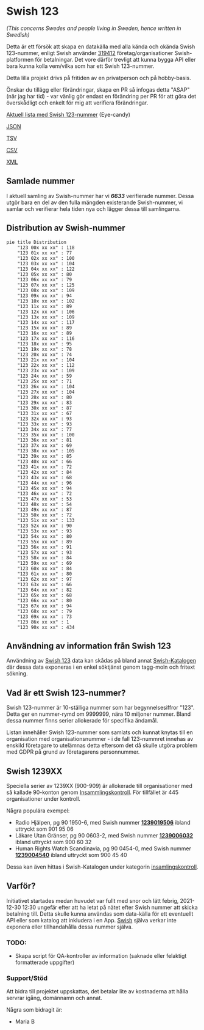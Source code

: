 # Swish 123

*(This concerns Swedes and people living in Sweden, hence written in Swedish)*

Detta är ett försök att skapa en datakälla med alla kända och okända Swish 123-nummer, enligt Swish använder [319412](https://www.swish.nu/about-swish#Swish_in_numbers) företag/organisationer Swish-platformen för betalningar. Det vore därför trevligt att kunna bygga API eller bara kunna kolla vem/vilka som har ett Swish 123-nummer.

Detta lilla projekt drivs på fritiden av en privatperson och på hobby-basis.

Önskar du tillägg eller förändringar, skapa en PR så infogas detta "ASAP" (när jag har tid) - var vänlig gör endast en förändring per PR för att göra det överskådligt och enkelt för mig att verifiera förändringar.



[Aktuell lista med Swish 123-nummer](https://github.com/cisene/swish-123/blob/master/swish-123.md) (Eye-candy)

[JSON](https://github.com/cisene/swish-123/blob/master/json/swish-123-datasource.json)

[TSV](https://github.com/cisene/swish-123/blob/master/text/swish-123-datasource.tsv)

[CSV](https://github.com/cisene/swish-123/blob/master/text/swish-123-datasource.csv)

[XML](https://github.com/cisene/swish-123/blob/master/xml-data/swish-123-datasource.xml)



## Samlade nummer

I aktuell samling av Swish-nummer har vi ***6633*** verifierade nummer. Dessa utgör bara en del av den fulla mängden existerande Swish-nummer, vi samlar och verifierar hela tiden nya och lägger dessa till samlingarna.

## Distribution av Swish-nummer

```mermaid
pie title Distribution
    "123 00x xx xx" : 118
    "123 01x xx xx" : 77
    "123 02x xx xx" : 100
    "123 03x xx xx" : 104
    "123 04x xx xx" : 122
    "123 05x xx xx" : 80
    "123 06x xx xx" : 79
    "123 07x xx xx" : 125
    "123 08x xx xx" : 109
    "123 09x xx xx" : 94
    "123 10x xx xx" : 102
    "123 11x xx xx" : 89
    "123 12x xx xx" : 106
    "123 13x xx xx" : 109
    "123 14x xx xx" : 117
    "123 15x xx xx" : 89
    "123 16x xx xx" : 89
    "123 17x xx xx" : 116
    "123 18x xx xx" : 95
    "123 19x xx xx" : 78
    "123 20x xx xx" : 74
    "123 21x xx xx" : 104
    "123 22x xx xx" : 112
    "123 23x xx xx" : 109
    "123 24x xx xx" : 59
    "123 25x xx xx" : 71
    "123 26x xx xx" : 104
    "123 27x xx xx" : 104
    "123 28x xx xx" : 80
    "123 29x xx xx" : 83
    "123 30x xx xx" : 87
    "123 31x xx xx" : 67
    "123 32x xx xx" : 93
    "123 33x xx xx" : 93
    "123 34x xx xx" : 77
    "123 35x xx xx" : 100
    "123 36x xx xx" : 81
    "123 37x xx xx" : 69
    "123 38x xx xx" : 105
    "123 39x xx xx" : 85
    "123 40x xx xx" : 66
    "123 41x xx xx" : 72
    "123 42x xx xx" : 84
    "123 43x xx xx" : 68
    "123 44x xx xx" : 96
    "123 45x xx xx" : 94
    "123 46x xx xx" : 72
    "123 47x xx xx" : 53
    "123 48x xx xx" : 54
    "123 49x xx xx" : 87
    "123 50x xx xx" : 72
    "123 51x xx xx" : 133
    "123 52x xx xx" : 90
    "123 53x xx xx" : 93
    "123 54x xx xx" : 80
    "123 55x xx xx" : 89
    "123 56x xx xx" : 91
    "123 57x xx xx" : 93
    "123 58x xx xx" : 84
    "123 59x xx xx" : 69
    "123 60x xx xx" : 84
    "123 61x xx xx" : 80
    "123 62x xx xx" : 97
    "123 63x xx xx" : 66
    "123 64x xx xx" : 82
    "123 65x xx xx" : 68
    "123 66x xx xx" : 80
    "123 67x xx xx" : 94
    "123 68x xx xx" : 79
    "123 69x xx xx" : 73
    "123 86x xx xx" : 1
    "123 90x xx xx" : 434
```

## Användning av information från Swish 123

Användning av [Swish 123](https://github.com/cisene/swish-123) data kan skådas på bland annat [Swish-Katalogen](https://b19.se/swish-katalogen/) där dessa data exponeras i en enkel söktjänst genom tagg-moln och fritext sökning.



## Vad är ett Swish 123-nummer?

Swish 123-nummer är 10-ställiga nummer som har begynnelsesiffror "123". Detta ger en nummer-rymd om 9999999, nära 10 miljoner nummer. Bland dessa nummer finns serier allokerade för specifika ändamål. 

Listan innehåller Swish 123-nummer som samlats och kunnat knytas till en organisation med organisationsnummer - i de fall 123-nummret innehas av enskild företagare to utelämnas detta eftersom det då skulle utgöra problem med GDPR på grund av företagarens personnummer.



## Swish 1239XX

Speciella serier av 1239XX (900-909) är allokerade till organisationer med så kallade 90-konton genom [Insammlingskontroll](https://www.insamlingskontroll.se/90-konto-organisationer/). För tillfället är 445 organisationer under kontroll.

Några populära exempel:

* Radio Hjälpen, pg 90 1950-6, med Swish nummer **[1239019506](https://b19.se/swish-katalogen/1239019506)** ibland uttryckt som 901 95 06
* Läkare Utan Gränser, pg 90 0603-2, med Swish nummer **[1239006032](https://b19.se/swish-katalogen/1239006032)** ibland uttryckt som 900 60 32
* Human Rights Watch Scandinavia, pg 90 0454-0, med Swish nummer **[1239004540](https://b19.se/swish-katalogen/1239004540)** ibland uttryckt som 900 45 40

Dessa kan även hittas i Swish-Katalogen under kategorin [insamlingskontroll](https://b19.se/swish-katalogen/k/insamlingskontroll).



## Varför?

Initiativet startades medan huvudet var fullt med snor och lätt febrig, 2021-12-30 12:30 ungefär efter att ha letat på nätet efter Swish nummer att skicka betalning till. Detta skulle kunna användas som data-källa för ett eventuellt API eller som katalog att inkludera i en App. [Swish](https://swish.nu/) själva verkar inte exponera eller tillhandahålla dessa nummer själva. 



### TODO:

* Skapa script för QA-kontroller av information (saknade eller felaktigt formatterade uppgifter)


### Support/Stöd

Att bidra till projektet uppskattas, det betalar lite av kostnaderna att hålla servrar igång, domännamn och annat.

Några som bidragit är:
* Maria B
